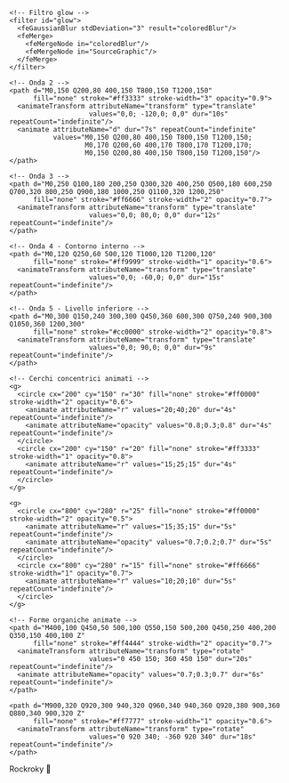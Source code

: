 <svg width="1200" height="400" viewBox="0 0 1200 400" xmlns="http://www.w3.org/2000/svg">
  <defs>
    <!-- Gradiente rosso -->
    <linearGradient id="redGradient" x1="0%" y1="0%" x2="100%" y2="100%">
      <stop offset="0%" style="stop-color:#ff0000;stop-opacity:1" />
      <stop offset="50%" style="stop-color:#cc0000;stop-opacity:0.8" />
      <stop offset="100%" style="stop-color:#990000;stop-opacity:0.6" />
    </linearGradient>
    
    <!-- Filtro glow -->
    <filter id="glow">
      <feGaussianBlur stdDeviation="3" result="coloredBlur"/>
      <feMerge> 
        <feMergeNode in="coloredBlur"/>
        <feMergeNode in="SourceGraphic"/>
      </feMerge>
    </filter>
  </defs>
  
  <!-- Sfondo nero -->
  <rect width="1200" height="400" fill="#000000"/>
  
  <!-- Onde animate -->
  <g filter="url(#glow)">
    <!-- Onda 1 -->
    <path d="M0,200 Q150,100 300,200 T600,200 T900,200 T1200,200 L1200,400 L0,400 Z" 
          fill="none" stroke="#ff0000" stroke-width="2" opacity="0.8">
      <animateTransform attributeName="transform" type="translate" 
                        values="0,0; 100,0; 0,0" dur="8s" repeatCount="indefinite"/>
      <animate attributeName="d" dur="6s" repeatCount="indefinite"
               values="M0,200 Q150,100 300,200 T600,200 T900,200 T1200,200 L1200,400 L0,400 Z;
                       M0,180 Q150,120 300,180 T600,180 T900,180 T1200,180 L1200,400 L0,400 Z;
                       M0,200 Q150,100 300,200 T600,200 T900,200 T1200,200 L1200,400 L0,400 Z"/>
    </path>
    
    <!-- Onda 2 -->
    <path d="M0,150 Q200,80 400,150 T800,150 T1200,150" 
          fill="none" stroke="#ff3333" stroke-width="3" opacity="0.9">
      <animateTransform attributeName="transform" type="translate" 
                        values="0,0; -120,0; 0,0" dur="10s" repeatCount="indefinite"/>
      <animate attributeName="d" dur="7s" repeatCount="indefinite"
               values="M0,150 Q200,80 400,150 T800,150 T1200,150;
                       M0,170 Q200,60 400,170 T800,170 T1200,170;
                       M0,150 Q200,80 400,150 T800,150 T1200,150"/>
    </path>
    
    <!-- Onda 3 -->
    <path d="M0,250 Q100,180 200,250 Q300,320 400,250 Q500,180 600,250 Q700,320 800,250 Q900,180 1000,250 Q1100,320 1200,250" 
          fill="none" stroke="#ff6666" stroke-width="2" opacity="0.7">
      <animateTransform attributeName="transform" type="translate" 
                        values="0,0; 80,0; 0,0" dur="12s" repeatCount="indefinite"/>
    </path>
    
    <!-- Onda 4 - Contorno interno -->
    <path d="M0,120 Q250,60 500,120 T1000,120 T1200,120" 
          fill="none" stroke="#ff9999" stroke-width="1" opacity="0.6">
      <animateTransform attributeName="transform" type="translate" 
                        values="0,0; -60,0; 0,0" dur="15s" repeatCount="indefinite"/>
    </path>
    
    <!-- Onda 5 - Livello inferiore -->
    <path d="M0,300 Q150,240 300,300 Q450,360 600,300 Q750,240 900,300 Q1050,360 1200,300" 
          fill="none" stroke="#cc0000" stroke-width="2" opacity="0.8">
      <animateTransform attributeName="transform" type="translate" 
                        values="0,0; 90,0; 0,0" dur="9s" repeatCount="indefinite"/>
    </path>
    
    <!-- Cerchi concentrici animati -->
    <g>
      <circle cx="200" cy="150" r="30" fill="none" stroke="#ff0000" stroke-width="2" opacity="0.6">
        <animate attributeName="r" values="20;40;20" dur="4s" repeatCount="indefinite"/>
        <animate attributeName="opacity" values="0.8;0.3;0.8" dur="4s" repeatCount="indefinite"/>
      </circle>
      <circle cx="200" cy="150" r="20" fill="none" stroke="#ff3333" stroke-width="1" opacity="0.8">
        <animate attributeName="r" values="15;25;15" dur="4s" repeatCount="indefinite"/>
      </circle>
    </g>
    
    <g>
      <circle cx="800" cy="280" r="25" fill="none" stroke="#ff0000" stroke-width="2" opacity="0.5">
        <animate attributeName="r" values="15;35;15" dur="5s" repeatCount="indefinite"/>
        <animate attributeName="opacity" values="0.7;0.2;0.7" dur="5s" repeatCount="indefinite"/>
      </circle>
      <circle cx="800" cy="280" r="15" fill="none" stroke="#ff6666" stroke-width="1" opacity="0.7">
        <animate attributeName="r" values="10;20;10" dur="5s" repeatCount="indefinite"/>
      </circle>
    </g>
    
    <!-- Forme organiche animate -->
    <path d="M400,100 Q450,50 500,100 Q550,150 500,200 Q450,250 400,200 Q350,150 400,100 Z" 
          fill="none" stroke="#ff4444" stroke-width="2" opacity="0.7">
      <animateTransform attributeName="transform" type="rotate" 
                        values="0 450 150; 360 450 150" dur="20s" repeatCount="indefinite"/>
      <animate attributeName="opacity" values="0.7;0.3;0.7" dur="6s" repeatCount="indefinite"/>
    </path>
    
    <path d="M900,320 Q920,300 940,320 Q960,340 940,360 Q920,380 900,360 Q880,340 900,320 Z" 
          fill="none" stroke="#ff7777" stroke-width="1" opacity="0.6">
      <animateTransform attributeName="transform" type="rotate" 
                        values="0 920 340; -360 920 340" dur="18s" repeatCount="indefinite"/>
    </path>
  </g>
  
  <!-- Testo Rockroky centrato -->
  <text x="600" y="200" font-family="Arial, sans-serif" font-size="60" font-weight="bold" 
        text-anchor="middle" fill="#ffffff" filter="url(#glow)">
    Rockroky 👋
    <animate attributeName="opacity" values="0.8;1;0.8" dur="3s" repeatCount="indefinite"/>
  </text>
</svg>
